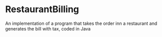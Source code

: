 # RestaurantBilling
An implementation of a program that takes the order inn a restaurant and generates the bill with tax, coded in Java
